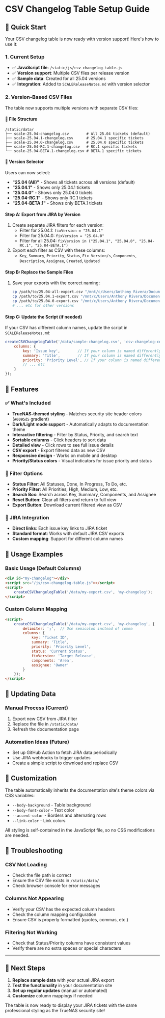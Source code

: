 # CSV Changelog Table Setup Guide

## 🚀 Quick Start

Your CSV changelog table is now ready with version support! Here's how to use it:

### 1. **Current Setup**
- ✅ **JavaScript file**: `/static/js/csv-changelog-table.js`
- ✅ **Version support**: Multiple CSV files per release version
- ✅ **Sample data**: Created for all 25.04 versions
- ✅ **Integration**: Added to `SCALEReleaseNotes.md` with version selector

### 2. **Version-Based CSV Files**

The table now supports multiple versions with separate CSV files:

#### **📁 File Structure**
```
/static/data/
├── scale-25.04-changelog.csv        # All 25.04 tickets (default)
├── scale-25.04.1-changelog.csv      # 25.04.1 specific tickets  
├── scale-25.04.0-changelog.csv      # 25.04.0 specific tickets
├── scale-25.04-RC.1-changelog.csv   # RC.1 specific tickets
└── scale-25.04-BETA.1-changelog.csv # BETA.1 specific tickets
```

#### **🎯 Version Selector**
Users can now select:
- **"25.04 (All)"** - Shows all tickets across all versions (default)
- **"25.04.1"** - Shows only 25.04.1 tickets
- **"25.04.0"** - Shows only 25.04.0 tickets  
- **"25.04-RC.1"** - Shows only RC.1 tickets
- **"25.04-BETA.1"** - Shows only BETA.1 tickets

#### **Step A: Export from JIRA by Version**
1. Create separate JIRA filters for each version:
   - Filter for 25.04.1: `fixVersion = "25.04.1"`
   - Filter for 25.04.0: `fixVersion = "25.04.0"`
   - Filter for all 25.04: `fixVersion in ("25.04.1", "25.04.0", "25.04-RC.1", "25.04-BETA.1")`
2. Export each filter as CSV with these columns:
   - `Key`, `Summary`, `Priority`, `Status`, `Fix Version/s`, `Components`, `Description`, `Assignee`, `Created`, `Updated`

#### **Step B: Replace the Sample Files**
1. Save your exports with the correct naming:
   ```bash
   cp /path/to/25.04-all-export.csv "/mnt/c/Users/Anthony Rivera/Documents/GitHub/documentation/static/data/scale-25.04-changelog.csv"
   cp /path/to/25.04.1-export.csv "/mnt/c/Users/Anthony Rivera/Documents/GitHub/documentation/static/data/scale-25.04.1-changelog.csv"
   cp /path/to/25.04.0-export.csv "/mnt/c/Users/Anthony Rivera/Documents/GitHub/documentation/static/data/scale-25.04.0-changelog.csv"
   # ... etc for other versions
   ```

#### **Step C: Update the Script (if needed)**
If your CSV has different column names, update the script in `SCALEReleaseNotes.md`:

```javascript
createCSVChangelogTable('/data/sample-changelog.csv', 'csv-changelog-container', {
    columns: {
        key: 'Issue key',        // If your column is named differently
        summary: 'Title',        // If your column is named differently  
        priority: 'Priority Level', // If your column is named differently
        // ... etc
    }
});
```

## 🎨 **Features**

### **✅ What's Included**
- **TrueNAS-themed styling** - Matches security site header colors (`#0095d5` gradient)
- **Dark/Light mode support** - Automatically adapts to documentation theme
- **Interactive filtering** - Filter by Status, Priority, and search text
- **Sortable columns** - Click headers to sort data
- **Detailed view** - Click rows to see full issue details
- **CSV export** - Export filtered data as new CSV
- **Responsive design** - Works on mobile and desktop
- **Priority/Status colors** - Visual indicators for issue priority and status

### **🎯 Filter Options**
- **Status Filter**: All Statuses, Done, In Progress, To Do, etc.
- **Priority Filter**: All Priorities, High, Medium, Low, etc.  
- **Search Box**: Search across Key, Summary, Components, and Assignee
- **Reset Button**: Clear all filters and return to full view
- **Export Button**: Download current filtered view as CSV

### **🔗 JIRA Integration**
- **Direct links**: Each issue key links to JIRA ticket
- **Standard format**: Works with default JIRA CSV exports
- **Custom mapping**: Support for different column names

## 📝 **Usage Examples**

### **Basic Usage (Default Columns)**
```html
<div id="my-changelog"></div>
<script src="/js/csv-changelog-table.js"></script>
<script>
    createCSVChangelogTable('/data/my-export.csv', 'my-changelog');
</script>
```

### **Custom Column Mapping**
```html
<script>
    createCSVChangelogTable('/data/my-export.csv', 'my-changelog', {
        delimiter: ';',  // Use semicolon instead of comma
        columns: {
            key: 'Ticket ID',
            summary: 'Title',
            priority: 'Priority Level',
            status: 'Current Status',
            fixVersion: 'Target Release',
            components: 'Area',
            assignee: 'Owner'
        }
    });
</script>
```

## 🔄 **Updating Data**

### **Manual Process** (Current)
1. Export new CSV from JIRA filter
2. Replace the file in `/static/data/`
3. Refresh the documentation page

### **Automation Ideas** (Future)
- Set up GitHub Action to fetch JIRA data periodically
- Use JIRA webhooks to trigger updates
- Create a simple script to download and replace CSV

## 🎨 **Customization**

The table automatically inherits the documentation site's theme colors via CSS variables:
- `--body-background` - Table background
- `--body-font-color` - Text color  
- `--accent-color` - Borders and alternating rows
- `--link-color` - Link colors

All styling is self-contained in the JavaScript file, so no CSS modifications are needed.

## 🐛 **Troubleshooting**

### **CSV Not Loading**
- Check the file path is correct
- Ensure the CSV file exists in `/static/data/`
- Check browser console for error messages

### **Columns Not Appearing**
- Verify your CSV has the expected column headers
- Check the column mapping configuration
- Ensure CSV is properly formatted (quotes, commas, etc.)

### **Filtering Not Working**
- Check that Status/Priority columns have consistent values
- Verify there are no extra spaces or special characters

---

## 🎯 **Next Steps**

1. **Replace sample data** with your actual JIRA export
2. **Test the functionality** in your documentation site
3. **Set up regular updates** (manual or automated)
4. **Customize** column mappings if needed

The table is now ready to display your JIRA tickets with the same professional styling as the TrueNAS security site!
